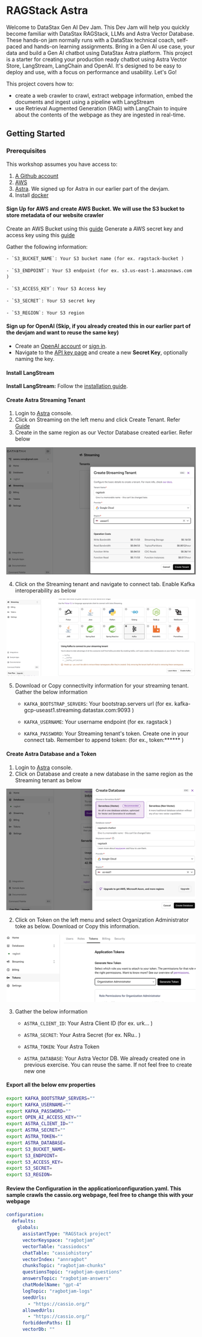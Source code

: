 # RAGStack Astra

Welcome to DataStax Gen AI Dev Jam. This Dev Jam will help you quickly become familiar with DataStax RAGStack, LLMs and Astra Vector Database. These hands-on jam normally runs with a DataStax technical coach, self-paced and hands-on learning assignments. Bring in a Gen AI use case, your data and build a Gen AI chatbot using DataStax Astra platform.
This project is a starter for creating your production ready chatbot using Astra Vector Store, LangStream, LangChain and OpenAI. It's designed to be easy to deploy and use, with a focus on performance and usability. Let's Go!

This project covers how to:
- create a web crawler to crawl, extract webpage information, embed the documents and ingest using a pipeline with LangStream
- use Retrieval Augmented Generation (RAG) with LangChain to inquire about the contents of the webpage as they are ingested in real-time. 

## Getting Started

### Prerequisites

This workshop assumes you have access to:
1. [A Github account](https://github.com)
2. [AWS](https://console.aws.amazon.com)
3. [Astra](https://astra.datastax.com/). We signed up for Astra in our earlier part of the devjam. 
4. Install [docker](https://www.docker.com/get-started/)

#### Sign Up for AWS and create AWS Bucket. We will use the S3 bucket to store metadata of our website crawler

Create an AWS Bucket using this [guide](https://docs.aws.amazon.com/AmazonS3/latest/userguide/creating-bucket.html)
Generate a AWS secret key and access key using this [guide](https://docs.aws.amazon.com/IAM/latest/UserGuide/id_root-user_manage_add-key.html)

Gather the following information:

    - `S3_BUCKET_NAME`: Your S3 bucket name (for ex. ragstack-bucket )
    
    - `S3_ENDPOINT`: Your S3 endpoint (for ex. s3.us-east-1.amazonaws.com )

    - `S3_ACCESS_KEY`: Your S3 Access key

    - `S3_SECRET`: Your S3 secret key

    - `S3_REGION`: Your S3 region

#### Sign up for OpenAI (Skip, if you already created this in our earlier part of the devjam and want to reuse the same key)

- Create an [OpenAI account](https://platform.openai.com/signup) or [sign in](https://platform.openai.com/login).
- Navigate to the [API key page](https://platform.openai.com/account/api-keys) and create a new **Secret Key**, optionally naming the key.

#### Install LangStream

**Install LangStream:** Follow the [installation guide](https://github.com/LangStream/langstream#installation).
   
#### Create Astra Streaming Tenant

1. Login to [Astra](https://astra.datastax.com/) console.
2. Click on Streaming on the left menu and click Create Tenant. Refer [Guide](https://docs.datastax.com/en/streaming/astra-streaming/getting-started/index.html)
3. Create in the same region as our Vector Database created earlier. Refer below

![codespace](./images/createstream.png)


4. Click on the Streaming tenant and navigate to connect tab. Enable Kafka interoperability as below


![codespace](./images/enablekafka.png)

5. Download or Copy connectivity information for your streaming tenant. Gather the below information


    - `KAFKA_BOOTSTRAP_SERVERS`: Your bootstrap.servers url (for ex. kafka-gcp-useast1.streaming.datastax.com:9093 )
    
    - `KAFKA_USERNAME`: Your username endpoint (for ex. ragstack )

    - `KAFKA_PASSWORD`: Your Streaming tenant's token. Create one in your connect tab. Remember to append token: (for ex., token:****** )


#### Create Astra Database and a Token

1. Login to [Astra](https://astra.datastax.com/) console.
2. Click on Database and create a new database in the same region as the Streaming tenant as below

![codespace](./images/createdatabase.png)

2. Click on Token on the left menu and select Organization Administrator toke as below. Download or Copy this information. 


![codespace](./images/createtoken.png)

3. Gather the below information


    - `ASTRA_CLIENT_ID`: Your Astra Client ID (for ex. urk... )
    
    - `ASTRA_SECRET`: Your Astra Secret (for ex. NRu.. )

    - `ASTRA_TOKEN`: Your Astra Token

    - `ASTRA_DATABASE`: Your Astra Vector DB. We already created one in previous exercise. You can reuse the same. If not feel free to create new one


#### Export all the below env properties 

```bash
export KAFKA_BOOTSTRAP_SERVERS=""
export KAFKA_USERNAME=""
export KAFKA_PASSWORD=""
export OPEN_AI_ACCESS_KEY=""
export ASTRA_CLIENT_ID=""
export ASTRA_SECRET=""
export ASTRA_TOKEN=""
export ASTRA_DATABASE=
export S3_BUCKET_NAME=
export S3_ENDPOINT=
export S3_ACCESS_KEY=
export S3_SECRET=
export S3_REGION=

```

#### Review the Configuration in the application\configuration.yaml. This sample crawls the cassio.org webpage, feel free to change this with your webpage

```yaml
configuration:
  defaults:
    globals:
      assistantType: "RAGStack project"
      vectorKeyspace: "ragbotjam"
      vectorTable: "cassiodocs"
      chatTable: "cassiohistory"
      vectorIndex: "annragbot"
      chunksTopic: "ragbotjam-chunks"
      questionsTopic: "ragbotjam-questions"
      answersTopic: "ragbotjam-answers"
      chatModelName: "gpt-4"
      logTopic: "ragbotjam-logs"
      seedUrls: 
        - "https://cassio.org/"
      allowedUrls: 
        - "https://cassio.org/"
      forbiddenPaths: []
      vectorDb: ""

```


